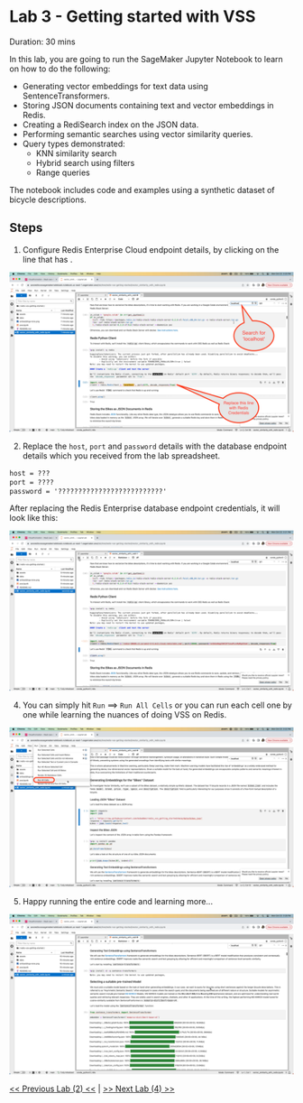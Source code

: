 # Lab 3 - Getting started with VSS
Duration: 30 mins

In this lab, you are going to run the SageMaker Jupyter Notebook to learn on how to do the following:
- Generating vector embeddings for text data using SentenceTransformers.
- Storing JSON documents containing text and vector embeddings in Redis.
- Creating a RediSearch index on the JSON data.
- Performing semantic searches using vector similarity queries.
- Query types demonstrated:
  - KNN similarity search
  - Hybrid search using filters
  - Range queries

The notebook includes code and examples using a synthetic dataset of bicycle descriptions.

## Steps

1. Configure Redis Enterprise Cloud endpoint details, by clicking on the line that has .
   
![](images/vss-1.png)

2. Replace the `host`, `port` and `password` details with the database endpoint details which you received from the lab spreadsheet.

```
host = ???
port = ????
password = '??????????????????????????'
```
After replacing the Redis Enterprise database endpoint credentials, it will look like this:

![](images/vss-2.png)

4. You can simply hit `Run` ==> `Run All Cells` or you can run each cell one by one while learning the nuances of doing VSS on Redis.
   
![](images/vss-4.png)

5. Happy running the entire code and learning more...
   
![](images/vss-5.png)

[<< Previous Lab (2) <<](../Lab&#32;2&#32;-&#32;Redis&#32;Enterprise&#32;Cloud&#32;Setup) | [>> Next Lab (4) >> ](../Lab&#32;4&#32;-&#32;Cleanup)
